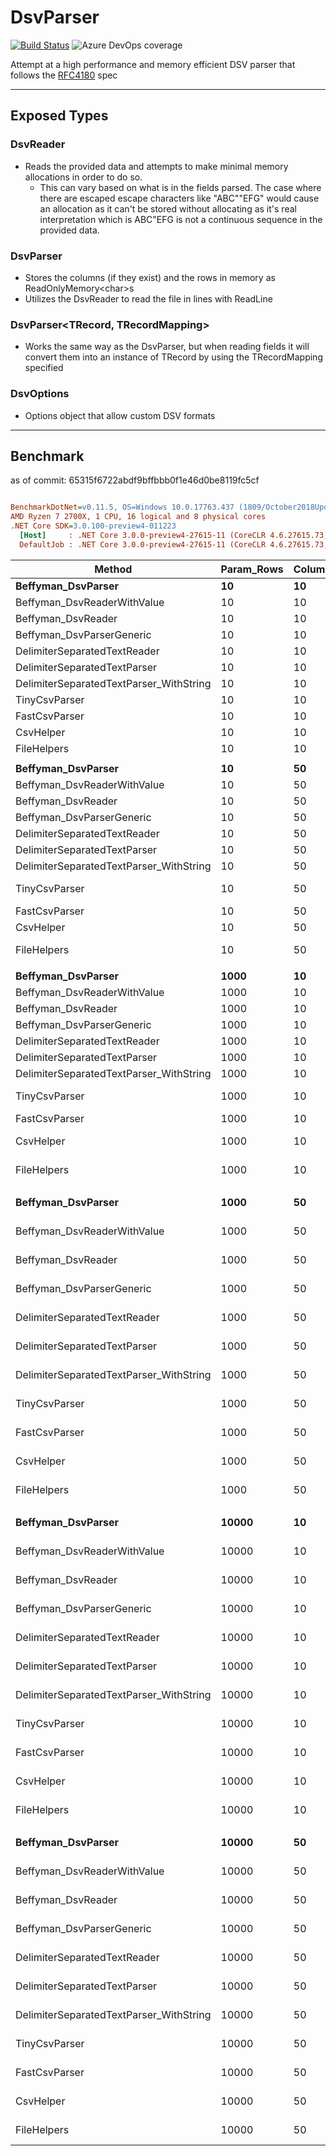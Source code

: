 # DsvParser
[![Build Status](https://beffyman.visualstudio.com/Beffyman.Github/_apis/build/status/Beffyman.DsvParser?branchName=master)](https://beffyman.visualstudio.com/Beffyman.Github/_build/latest?definitionId=5&branchName=master)
![Azure DevOps coverage](https://img.shields.io/azure-devops/coverage/beffyman/Beffyman.Github/5.svg)

Attempt at a high performance and memory efficient DSV parser that follows the [RFC4180](https://tools.ietf.org/html/rfc4180) spec

---
## Exposed Types

### DsvReader
- Reads the provided data and attempts to make minimal memory allocations in order to do so.
  - This can vary based on what is in the fields parsed.  The case where there are escaped escape characters like "ABC""EFG" would cause an allocation as it can't be stored without allocating as it's real interpretation which is ABC"EFG is not a continuous sequence in the provided data.

### DsvParser
- Stores the columns (if they exist) and the rows in memory as ReadOnlyMemory\<char>s
- Utilizes the DsvReader to read the file in lines with ReadLine

### DsvParser\<TRecord, TRecordMapping>
- Works the same way as the DsvParser, but when reading fields it will convert them into an instance of TRecord by using the TRecordMapping specified

### DsvOptions
- Options object that allow custom DSV formats

---
## Benchmark
as of commit: 65315f6722abdf9bffbbb0f1e46d0be8119fc5cf
``` ini

BenchmarkDotNet=v0.11.5, OS=Windows 10.0.17763.437 (1809/October2018Update/Redstone5)
AMD Ryzen 7 2700X, 1 CPU, 16 logical and 8 physical cores
.NET Core SDK=3.0.100-preview4-011223
  [Host]     : .NET Core 3.0.0-preview4-27615-11 (CoreCLR 4.6.27615.73, CoreFX 4.700.19.21213), 64bit RyuJIT
  DefaultJob : .NET Core 3.0.0-preview4-27615-11 (CoreCLR 4.6.27615.73, CoreFX 4.700.19.21213), 64bit RyuJIT


```
|                                  Method | Param_Rows | Columns |          Mean |         Error |        StdDev |  Ratio | RatioSD |      Gen 0 |     Gen 1 |     Gen 2 |  Allocated |
|---------------------------------------- |----------- |-------- |--------------:|--------------:|--------------:|-------:|--------:|-----------:|----------:|----------:|-----------:|
|                      **Beffyman_DsvParser** |         **10** |      **10** |      **5.433 us** |     **0.0275 us** |     **0.0229 us** |   **1.61** |    **0.01** |     **1.1292** |         **-** |         **-** |     **4736 B** |
|             Beffyman_DsvReaderWithValue |         10 |      10 |      3.345 us |     0.0200 us |     0.0177 us |   0.99 |    0.01 |     0.0381 |         - |         - |      168 B |
|                      Beffyman_DsvReader |         10 |      10 |      3.384 us |     0.0230 us |     0.0204 us |   1.00 |    0.00 |     0.0381 |         - |         - |      168 B |
|               Beffyman_DsvParserGeneric |         10 |      10 |     10.439 us |     0.1744 us |     0.1631 us |   3.08 |    0.05 |     1.8921 |         - |         - |     7920 B |
|            DelimiterSeparatedTextReader |         10 |      10 |      2.925 us |     0.0131 us |     0.0123 us |   0.86 |    0.01 |     0.0229 |         - |         - |       96 B |
|            DelimiterSeparatedTextParser |         10 |      10 |      4.991 us |     0.0593 us |     0.0554 us |   1.48 |    0.02 |     0.5112 |         - |         - |     2152 B |
| DelimiterSeparatedTextParser_WithString |         10 |      10 |      5.792 us |     0.1030 us |     0.0964 us |   1.71 |    0.03 |     1.3885 |         - |         - |     5832 B |
|                           TinyCsvParser |         10 |      10 |    805.789 us |    12.4962 us |    11.6890 us | 238.35 |    3.14 |    25.3906 |   12.6953 |    0.9766 |    74188 B |
|                           FastCsvParser |         10 |      10 |     19.787 us |     0.2902 us |     0.2714 us |   5.85 |    0.11 |    41.6565 |   41.6565 |   41.6565 |   207920 B |
|                               CsvHelper |         10 |      10 |     19.071 us |     0.3299 us |     0.3240 us |   5.64 |    0.12 |     6.4697 |         - |         - |    27096 B |
|                             FileHelpers |         10 |      10 |    641.164 us |     4.0465 us |     3.5871 us | 189.47 |    1.90 |     6.8359 |    3.9063 |         - |    29364 B |
|                                         |            |         |               |               |               |        |         |            |           |           |            |
|                      **Beffyman_DsvParser** |         **10** |      **50** |     **23.307 us** |     **0.3868 us** |     **0.3618 us** |   **1.36** |    **0.02** |     **3.8452** |    **1.9226** |         **-** |    **19680 B** |
|             Beffyman_DsvReaderWithValue |         10 |      50 |     18.277 us |     0.1735 us |     0.1623 us |   1.06 |    0.01 |     0.0305 |         - |         - |      168 B |
|                      Beffyman_DsvReader |         10 |      50 |     17.199 us |     0.1039 us |     0.0972 us |   1.00 |    0.00 |     0.0305 |         - |         - |      168 B |
|               Beffyman_DsvParserGeneric |         10 |      50 |     44.935 us |     0.8138 us |     1.1671 us |   2.63 |    0.08 |     9.3384 |    1.1597 |         - |    39296 B |
|            DelimiterSeparatedTextReader |         10 |      50 |     14.300 us |     0.1013 us |     0.0948 us |   0.83 |    0.01 |     0.0153 |         - |         - |       96 B |
|            DelimiterSeparatedTextParser |         10 |      50 |     21.688 us |     0.2186 us |     0.2045 us |   1.26 |    0.02 |     1.4648 |         - |         - |     6168 B |
| DelimiterSeparatedTextParser_WithString |         10 |      50 |     29.298 us |     0.5664 us |     0.5563 us |   1.70 |    0.03 |     6.5613 |         - |         - |    27448 B |
|                           TinyCsvParser |         10 |      50 |  3,854.720 us |    14.4551 us |    12.8141 us | 224.16 |    1.45 |   101.5625 |   46.8750 |    7.8125 |   321233 B |
|                           FastCsvParser |         10 |      50 |     46.558 us |     0.3110 us |     0.2909 us |   2.71 |    0.02 |    41.6260 |   41.6260 |   41.6260 |   254976 B |
|                               CsvHelper |         10 |      50 |     93.996 us |     0.9887 us |     0.8765 us |   5.47 |    0.07 |    21.4844 |         - |         - |    90096 B |
|                             FileHelpers |         10 |      50 |  2,761.168 us |    43.2089 us |    40.4177 us | 160.54 |    2.61 |    31.2500 |    7.8125 |         - |   137384 B |
|                                         |            |         |               |               |               |        |         |            |           |           |            |
|                      **Beffyman_DsvParser** |       **1000** |      **10** |    **485.451 us** |     **5.5303 us** |     **5.1730 us** |   **1.72** |    **0.03** |    **67.3828** |   **56.6406** |   **33.2031** |   **342106 B** |
|             Beffyman_DsvReaderWithValue |       1000 |      10 |    303.950 us |     1.8866 us |     1.7647 us |   1.08 |    0.01 |          - |         - |         - |      168 B |
|                      Beffyman_DsvReader |       1000 |      10 |    282.574 us |     2.6904 us |     2.5166 us |   1.00 |    0.00 |          - |         - |         - |      168 B |
|               Beffyman_DsvParserGeneric |       1000 |      10 |    987.089 us |     7.9691 us |     7.4543 us |   3.49 |    0.04 |   109.3750 |   66.4063 |   37.1094 |   566712 B |
|            DelimiterSeparatedTextReader |       1000 |      10 |    254.123 us |     2.4899 us |     2.2072 us |   0.90 |    0.01 |          - |         - |         - |       96 B |
|            DelimiterSeparatedTextParser |       1000 |      10 |    435.302 us |     4.0981 us |     3.8333 us |   1.54 |    0.02 |    36.1328 |   11.7188 |         - |   153064 B |
| DelimiterSeparatedTextParser_WithString |       1000 |      10 |    492.661 us |     5.1212 us |     4.7904 us |   1.74 |    0.02 |   114.2578 |    2.9297 |         - |   481464 B |
|                           TinyCsvParser |       1000 |      10 |  1,855.427 us |    21.7176 us |    19.2521 us |   6.57 |    0.10 |   617.1875 |  185.5469 |         - |   224758 B |
|                           FastCsvParser |       1000 |      10 |    621.452 us |     8.7688 us |     8.2023 us |   2.20 |    0.03 |   124.0234 |   41.0156 |   41.0156 |   532640 B |
|                               CsvHelper |       1000 |      10 |  1,510.175 us |    12.2425 us |    11.4517 us |   5.34 |    0.07 |   310.5469 |         - |         - |  1299272 B |
|                             FileHelpers |       1000 |      10 |  1,864.193 us |    14.3811 us |    13.4521 us |   6.60 |    0.06 |   115.2344 |   48.8281 |         - |   615925 B |
|                                         |            |         |               |               |               |        |         |            |           |           |            |
|                      **Beffyman_DsvParser** |       **1000** |      **50** |  **2,824.555 us** |    **23.1692 us** |    **21.6725 us** |   **1.93** |    **0.03** |   **175.7813** |   **82.0313** |   **46.8750** |  **1545058 B** |
|             Beffyman_DsvReaderWithValue |       1000 |      50 |  1,570.687 us |    16.2963 us |    15.2436 us |   1.08 |    0.02 |          - |         - |         - |      168 B |
|                      Beffyman_DsvReader |       1000 |      50 |  1,460.711 us |    16.3620 us |    15.3050 us |   1.00 |    0.00 |          - |         - |         - |      168 B |
|               Beffyman_DsvParserGeneric |       1000 |      50 |  5,130.470 us |    31.2874 us |    29.2663 us |   3.51 |    0.04 |   562.5000 |  382.8125 |  164.0625 |  3053446 B |
|            DelimiterSeparatedTextReader |       1000 |      50 |  1,440.983 us |    38.6914 us |    36.1919 us |   0.99 |    0.03 |          - |         - |         - |       96 B |
|            DelimiterSeparatedTextParser |       1000 |      50 |  2,179.433 us |     6.6280 us |     5.8755 us |   1.49 |    0.02 |    85.9375 |   42.9688 |         - |   473880 B |
| DelimiterSeparatedTextParser_WithString |       1000 |      50 |  2,466.437 us |     8.5223 us |     7.9718 us |   1.69 |    0.02 |   398.4375 |  195.3125 |         - |  2403880 B |
|                           TinyCsvParser |       1000 |      50 |  9,422.022 us |    63.1361 us |    59.0575 us |   6.45 |    0.08 |  2265.6250 |  312.5000 |  156.2500 |  1026248 B |
|                           FastCsvParser |       1000 |      50 |  2,701.715 us |    21.8570 us |    17.0645 us |   1.85 |    0.03 |   558.5938 |  152.3438 |   74.2188 |  2295654 B |
|                               CsvHelper |       1000 |      50 |  7,069.994 us |    36.4791 us |    34.1226 us |   4.84 |    0.05 |  1664.0625 |         - |         - |  6992632 B |
|                             FileHelpers |       1000 |      50 |  8,749.851 us |    64.8672 us |    60.6769 us |   5.99 |    0.08 |   500.0000 |  250.0000 |         - |  3179315 B |
|                                         |            |         |               |               |               |        |         |            |           |           |            |
|                      **Beffyman_DsvParser** |      **10000** |      **10** |  **6,270.082 us** |    **24.3603 us** |    **22.7867 us** |   **2.24** |    **0.01** |   **367.1875** |  **156.2500** |   **54.6875** |  **3605731 B** |
|             Beffyman_DsvReaderWithValue |      10000 |      10 |  3,057.488 us |     8.2831 us |     6.9168 us |   1.09 |    0.00 |          - |         - |         - |      168 B |
|                      Beffyman_DsvReader |      10000 |      10 |  2,802.950 us |     8.5857 us |     8.0311 us |   1.00 |    0.00 |          - |         - |         - |      168 B |
|               Beffyman_DsvParserGeneric |      10000 |      10 | 12,705.519 us |    44.2288 us |    39.2077 us |   4.53 |    0.02 |   843.7500 |  468.7500 |  234.3750 |  5745014 B |
|            DelimiterSeparatedTextReader |      10000 |      10 |  2,936.235 us |    48.4533 us |    45.3232 us |   1.05 |    0.02 |          - |         - |         - |       96 B |
|            DelimiterSeparatedTextParser |      10000 |      10 |  5,418.742 us |    32.1441 us |    30.0676 us |   1.93 |    0.01 |   273.4375 |  140.6250 |   54.6875 |  1622960 B |
| DelimiterSeparatedTextParser_WithString |      10000 |      10 |  6,393.986 us |    23.9554 us |    21.2359 us |   2.28 |    0.01 |   890.6250 |  343.7500 |  164.0625 |  4903479 B |
|                           TinyCsvParser |      10000 |      10 | 12,022.817 us |   129.3606 us |   121.0040 us |   4.29 |    0.04 |  5718.7500 |  640.6250 |  218.7500 |  1592818 B |
|                           FastCsvParser |      10000 |      10 |  5,754.387 us |    47.6463 us |    44.5684 us |   2.05 |    0.02 |   835.9375 |   85.9375 |   39.0625 |  3616922 B |
|                               CsvHelper |      10000 |      10 | 15,306.199 us |    74.9647 us |    66.4543 us |   5.46 |    0.03 |  3062.5000 |   15.6250 |         - | 12861456 B |
|                             FileHelpers |      10000 |      10 | 20,760.544 us |    63.9170 us |    59.7880 us |   7.41 |    0.03 |  1062.5000 |  468.7500 |  156.2500 |  6046391 B |
|                                         |            |         |               |               |               |        |         |            |           |           |            |
|                      **Beffyman_DsvParser** |      **10000** |      **50** | **26,319.359 us** |    **76.1525 us** |    **63.5908 us** |   **1.40** |    **0.00** |  **1531.2500** |  **625.0000** |  **187.5000** | **15608740 B** |
|             Beffyman_DsvReaderWithValue |      10000 |      50 | 13,613.101 us |    84.6595 us |    70.6945 us |   0.72 |    0.00 |          - |         - |         - |      168 B |
|                      Beffyman_DsvReader |      10000 |      50 | 18,856.470 us |    13.9330 us |    13.0329 us |   1.00 |    0.00 |          - |         - |         - |      168 B |
|               Beffyman_DsvParserGeneric |      10000 |      50 | 73,831.387 us |   734.7520 us |   651.3385 us |   3.92 |    0.03 |  4428.5714 | 2000.0000 |  714.2857 | 30551890 B |
|            DelimiterSeparatedTextReader |      10000 |      50 | 14,541.223 us |   260.1878 us |   243.3799 us |   0.77 |    0.01 |          - |         - |         - |       96 B |
|            DelimiterSeparatedTextParser |      10000 |      50 | 23,072.655 us |    62.1338 us |    58.1200 us |   1.22 |    0.00 |   843.7500 |  437.5000 |  156.2500 |  4824021 B |
| DelimiterSeparatedTextParser_WithString |      10000 |      50 | 32,358.974 us |   165.1374 us |   154.4696 us |   1.72 |    0.01 |  5687.5000 | 2000.0000 |  937.5000 | 24105750 B |
|                           TinyCsvParser |      10000 |      50 | 60,921.473 us | 1,073.1774 us | 1,003.8508 us |   3.23 |    0.05 | 22625.0000 | 3000.0000 | 1000.0000 |  7434248 B |
|                           FastCsvParser |      10000 |      50 | 27,286.917 us |   536.5185 us |   734.3926 us |   1.46 |    0.05 |  4625.0000 |   31.2500 |         - | 19653112 B |
|                               CsvHelper |      10000 |      50 | 80,208.201 us | 1,525.7175 us | 1,695.8310 us |   4.27 |    0.09 | 16571.4286 |         - |         - | 69717824 B |
|                             FileHelpers |      10000 |      50 | 99,695.631 us |   782.7273 us |   732.1636 us |   5.29 |    0.04 |  5400.0000 | 2400.0000 |  800.0000 | 30929880 B |
